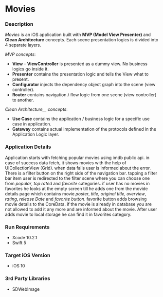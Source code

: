 # Movies

### Description
*Movies* is an iOS application built with __MVP (Model View Presenter)__ and __Clean Architecture__ concepts.
Each scene presentation logics is divided into 4 separate layers.

*MVP concepts*: 

* __View__ - __ViewController__ is presented as a dummy view. No business logics go inside it.
* __Presenter__ contains the presentation logic and tells the View what to present.
* __Configurator__ injects the dependency object graph into the scene (view controller).
* __Router__ contains navigation / flow logic from one scene (view controller) to another.

*Clean Architecture__ concepts*: 

* __Use Case__ contains the application / business logic for a specific use case in application.
* __Gateway__  contains actual implementation of the protocols defined in the Application Logic layer.

### Application Details

Application starts with fetching popular movies using imdb public api. in case of success data fetch, it shows movies with the help of UICollectionView (Grid). when data fails user is informed about the error. There is a filter button on the right side of the navigation bar. tapping a filter bar item user is redirected to the filter scene where you can choose one from *popular*, *top rated* and *favorite* categories. if user has no movies in favorites he looks at the empty screen till he adds one from the movide details page which contains movie *poster*, *title*, *original title*, *overview*, *rating*, *release Date* and *favorite button*. favorite button adds browsing movie details to the CoreData. if the movie is already in database you are not allowed to add it any more and are informed about the movie. After user adds movie to local storage he can find it in favorites category. 

### Run Requirements

* Xcode 10.2.1
* Swift 5

### Target iOS Version

* iOS 10

### 3rd Party Libraries

* SDWebImage
